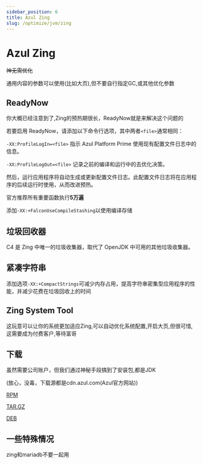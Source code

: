 ```yaml
---
sidebar_position: 6
title: Azul Zing
slug: /optimize/jvm/zing
---
```


# Azul Zing

~~神无需优化~~

通用内容的参数可以使用(比如大页),但不要自行指定GC,或其他优化参数

## ReadyNow

你大概已经注意到了,Zing的预热期很长，ReadyNow就是来解决这个问题的

若要启用 ReadyNow，请添加以下命令行选项，其中两者`<file>`通常相同：

`-XX:ProfileLogIn=<file>` 指示 Azul Platform Prime 使用现有配置文件日志中的信息。

`-XX:ProfileLogOut=<file>` 记录之前的编译和运行中的去优化决策。

然后，运行应用程序将自动生成或更新配置文件日志。此配置文件日志将在应用程序的后续运行时使用，从而改进预热。

官方推荐所有重要函数执行**5万遍**

添加`-XX:+FalconUseCompileStashing`以使用编译存储

## 垃圾回收器

C4 是 Zing 中唯一的垃圾收集器，取代了 OpenJDK 中可用的其他垃圾收集器。

## 紧凑字符串

添加选项`-XX:+CompactStrings`可减少内存占用，提高字符串密集型应用程序的性能，并减少花费在垃圾回收上的时间

## Zing System Tool

这玩意可以让你的系统更加适应Zing,可以自动优化系统配置,开启大页,但很可惜,这需要成为付费客户,等待富哥

## 下载

虽然需要公司账户，但我们通过神秘手段搞到了安装包,都是JDK

(放心，没毒，下载源都是cdn.azul.com(Azul官方网站))

[RPM](https://cdn.azul.com/zing-zvm/ZVM24.06.0.0/zing24.06.0.0-2-jdk21.0.3-linux.x86_64.rpm)

[TAR.GZ](https://cdn.azul.com/zing-zvm/ZVM24.06.0.0/zing24.06.0.0-2-jdk21.0.3-linux_x64.tar.gz)

[DEB](https://cdn.azul.com/zing-zvm/ZVM24.06.0.0/zing24.06.0.0-2-jdk21.0.3-linux_amd64.deb)

## 一些特殊情况

zing和mariadb不要一起用
